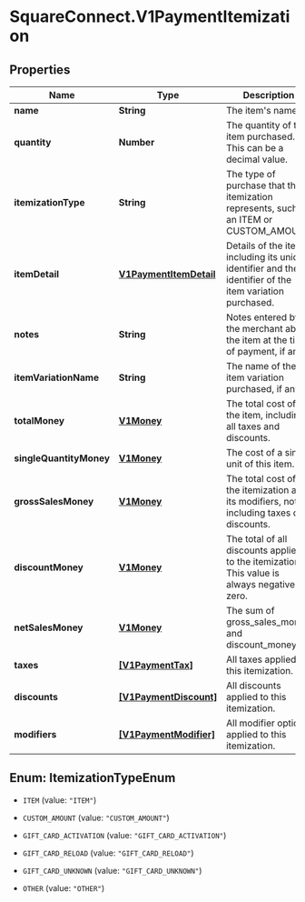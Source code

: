 # SquareConnect.V1PaymentItemization

## Properties
Name | Type | Description | Notes
------------ | ------------- | ------------- | -------------
**name** | **String** | The item&#39;s name. | [optional] 
**quantity** | **Number** | The quantity of the item purchased. This can be a decimal value. | [optional] 
**itemizationType** | **String** | The type of purchase that the itemization represents, such as an ITEM or CUSTOM_AMOUNT | [optional] 
**itemDetail** | [**V1PaymentItemDetail**](V1PaymentItemDetail.md) | Details of the item, including its unique identifier and the identifier of the item variation purchased. | [optional] 
**notes** | **String** | Notes entered by the merchant about the item at the time of payment, if any. | [optional] 
**itemVariationName** | **String** | The name of the item variation purchased, if any. | [optional] 
**totalMoney** | [**V1Money**](V1Money.md) | The total cost of the item, including all taxes and discounts. | [optional] 
**singleQuantityMoney** | [**V1Money**](V1Money.md) | The cost of a single unit of this item. | [optional] 
**grossSalesMoney** | [**V1Money**](V1Money.md) | The total cost of the itemization and its modifiers, not including taxes or discounts. | [optional] 
**discountMoney** | [**V1Money**](V1Money.md) | The total of all discounts applied to the itemization. This value is always negative or zero. | [optional] 
**netSalesMoney** | [**V1Money**](V1Money.md) | The sum of gross_sales_money and discount_money. | [optional] 
**taxes** | [**[V1PaymentTax]**](V1PaymentTax.md) | All taxes applied to this itemization. | [optional] 
**discounts** | [**[V1PaymentDiscount]**](V1PaymentDiscount.md) | All discounts applied to this itemization. | [optional] 
**modifiers** | [**[V1PaymentModifier]**](V1PaymentModifier.md) | All modifier options applied to this itemization. | [optional] 


<a name="ItemizationTypeEnum"></a>
## Enum: ItemizationTypeEnum


* `ITEM` (value: `"ITEM"`)

* `CUSTOM_AMOUNT` (value: `"CUSTOM_AMOUNT"`)

* `GIFT_CARD_ACTIVATION` (value: `"GIFT_CARD_ACTIVATION"`)

* `GIFT_CARD_RELOAD` (value: `"GIFT_CARD_RELOAD"`)

* `GIFT_CARD_UNKNOWN` (value: `"GIFT_CARD_UNKNOWN"`)

* `OTHER` (value: `"OTHER"`)




